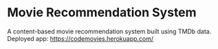 # Movie Recommendation System
 A content-based movie recommendation system built using TMDb data.  
 Deployed app: https://codemovies.herokuapp.com/